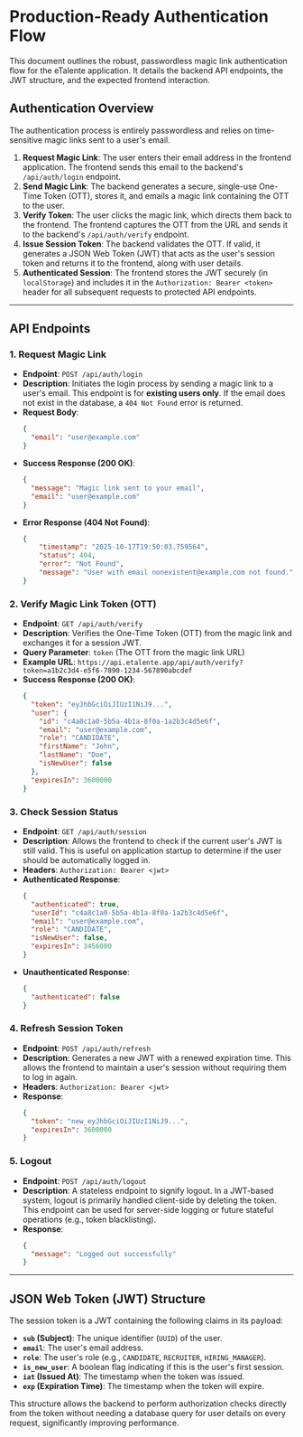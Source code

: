 # Production-Ready Authentication Flow

This document outlines the robust, passwordless magic link authentication flow for the eTalente application. It details the backend API endpoints, the JWT structure, and the expected frontend interaction.

## Authentication Overview

The authentication process is entirely passwordless and relies on time-sensitive magic links sent to a user's email.

1.  **Request Magic Link**: The user enters their email address in the frontend application. The frontend sends this email to the backend's `/api/auth/login` endpoint.
2.  **Send Magic Link**: The backend generates a secure, single-use One-Time Token (OTT), stores it, and emails a magic link containing the OTT to the user.
3.  **Verify Token**: The user clicks the magic link, which directs them back to the frontend. The frontend captures the OTT from the URL and sends it to the backend's `/api/auth/verify` endpoint.
4.  **Issue Session Token**: The backend validates the OTT. If valid, it generates a JSON Web Token (JWT) that acts as the user's session token and returns it to the frontend, along with user details.
5.  **Authenticated Session**: The frontend stores the JWT securely (in `localStorage`) and includes it in the `Authorization: Bearer <token>` header for all subsequent requests to protected API endpoints.

---

## API Endpoints

### 1. Request Magic Link

-   **Endpoint**: `POST /api/auth/login`
-   **Description**: Initiates the login process by sending a magic link to a user's email. This endpoint is for **existing users only**. If the email does not exist in the database, a `404 Not Found` error is returned.
-   **Request Body**:
    ```json
    {
      "email": "user@example.com"
    }
    ```
-   **Success Response (200 OK)**:
    ```json
    {
      "message": "Magic link sent to your email",
      "email": "user@example.com"
    }
    ```
-   **Error Response (404 Not Found)**:
    ```json
    {
        "timestamp": "2025-10-17T19:50:03.759564",
        "status": 404,
        "error": "Not Found",
        "message": "User with email nonexistent@example.com not found."
    }
    ```

### 2. Verify Magic Link Token (OTT)

-   **Endpoint**: `GET /api/auth/verify`
-   **Description**: Verifies the One-Time Token (OTT) from the magic link and exchanges it for a session JWT.
-   **Query Parameter**: `token` (The OTT from the magic link URL)
-   **Example URL**: `https://api.etalente.app/api/auth/verify?token=a1b2c3d4-e5f6-7890-1234-567890abcdef`
-   **Success Response (200 OK)**:
    ```json
    {
      "token": "eyJhbGciOiJIUzI1NiJ9...",
      "user": {
        "id": "c4a8c1a0-5b5a-4b1a-8f0a-1a2b3c4d5e6f",
        "email": "user@example.com",
        "role": "CANDIDATE",
        "firstName": "John",
        "lastName": "Doe",
        "isNewUser": false
      },
      "expiresIn": 3600000
    }
    ```

### 3. Check Session Status

-   **Endpoint**: `GET /api/auth/session`
-   **Description**: Allows the frontend to check if the current user's JWT is still valid. This is useful on application startup to determine if the user should be automatically logged in.
-   **Headers**: `Authorization: Bearer <jwt>`
-   **Authenticated Response**:
    ```json
    {
      "authenticated": true,
      "userId": "c4a8c1a0-5b5a-4b1a-8f0a-1a2b3c4d5e6f",
      "email": "user@example.com",
      "role": "CANDIDATE",
      "isNewUser": false,
      "expiresIn": 3456000
    }
    ```
-   **Unauthenticated Response**:
    ```json
    {
      "authenticated": false
    }
    ```

### 4. Refresh Session Token

-   **Endpoint**: `POST /api/auth/refresh`
-   **Description**: Generates a new JWT with a renewed expiration time. This allows the frontend to maintain a user's session without requiring them to log in again.
-   **Headers**: `Authorization: Bearer <jwt>`
-   **Response**:
    ```json
    {
      "token": "new_eyJhbGciOiJIUzI1NiJ9...",
      "expiresIn": 3600000
    }
    ```

### 5. Logout

-   **Endpoint**: `POST /api/auth/logout`
-   **Description**: A stateless endpoint to signify logout. In a JWT-based system, logout is primarily handled client-side by deleting the token. This endpoint can be used for server-side logging or future stateful operations (e.g., token blacklisting).
-   **Response**:
    ```json
    {
      "message": "Logged out successfully"
    }
    ```

---

## JSON Web Token (JWT) Structure

The session token is a JWT containing the following claims in its payload:

-   **`sub` (Subject)**: The unique identifier (`UUID`) of the user.
-   **`email`**: The user's email address.
-   **`role`**: The user's role (e.g., `CANDIDATE`, `RECRUITER`, `HIRING_MANAGER`).
-   **`is_new_user`**: A boolean flag indicating if this is the user's first session.
-   **`iat` (Issued At)**: The timestamp when the token was issued.
-   **`exp` (Expiration Time)**: The timestamp when the token will expire.

This structure allows the backend to perform authorization checks directly from the token without needing a database query for user details on every request, significantly improving performance.
